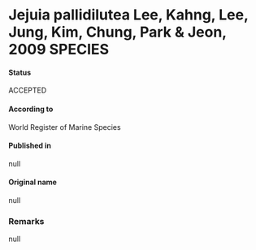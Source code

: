 Jejuia pallidilutea Lee, Kahng, Lee, Jung, Kim, Chung, Park & Jeon, 2009 SPECIES
=======

#### Status
ACCEPTED

#### According to
World Register of Marine Species

#### Published in
null

#### Original name
null

### Remarks
null